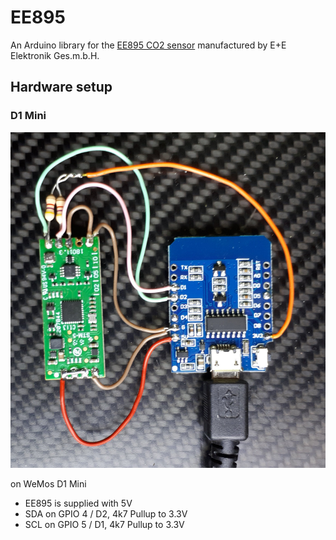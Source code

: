 # EE895
An Arduino library for the [EE895 CO2 sensor](https://www.epluse.com/en/products/co2-measurement/co2-sensor/ee895/) manufactured by E+E Elektronik Ges.m.b.H.


## Hardware setup

### D1 Mini
![D1 Mini connections](docs/connections-d1mini.jpg)

on WeMos D1 Mini
* EE895 is supplied with 5V
* SDA on GPIO 4 / D2, 4k7 Pullup to 3.3V
* SCL on GPIO 5 / D1, 4k7 Pullup to 3.3V
